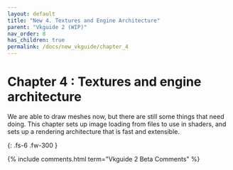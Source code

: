 ```yaml
---
layout: default
title: "New 4. Textures and Engine Architecture"
parent: "Vkguide 2 (WIP)"
nav_order: 8
has_children: true
permalink: /docs/new_vkguide/chapter_4
---
```

# Chapter 4 : Textures and engine architecture

We are able to draw meshes now, but there are still some things that need doing. This chapter sets up image loading from files to use in shaders, and sets up a rendering architecture that is fast and extensible.

{: .fs-6 .fw-300 }


{% include comments.html term="Vkguide 2 Beta Comments" %}
